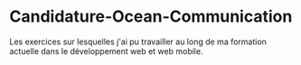 # Candidature-Ocean-Communication
Les exercices sur lesquelles j'ai pu travailler au long de ma formation actuelle dans le développement web et web mobile.
